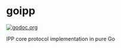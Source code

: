 # goipp

[![godoc.org](https://godoc.org/github.com/alexpevzner/goipp?status.svg)](http://godoc.org/github.com/alexpevzner/goipp)

IPP core protocol implementation in pure Go
